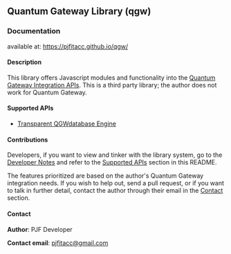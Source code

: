 ## Quantum Gateway Library (qgw)

### Documentation

available at: https://pjfitacc.github.io/qgw/

#### Description

This library offers Javascript modules and functionality into the [Quantum Gateway Integration APIs](https://www.quantumgateway.com/developer.php). This is a third party library; the author does not work for Quantum Gateway.

#### Supported APIs

- [Transparent QGWdatabase Engine](./public/api/library/transparent-db-api-usage.md)

#### Contributions

Developers, if you want to view and tinker with the library system, go to the [Developer Notes](notes/README.dev.md) and refer to the [Supported APIs](#supported-apis) section in this README.

The features prioritized are based on the author's Quantum Gateway integration needs. If you wish to help out, send a pull request, or if you want to talk in further detail, contact the author through their email in the [Contact](#contact) section.

#### Contact

**Author**: PJF Developer

**Contact email**: pjfitacc@gmail.com
